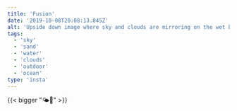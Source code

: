 ```yaml
---
title: 'Fusion'
date: '2019-10-08T20:08:13.845Z'
alt: 'Upside down image where sky and clouds are mirroring on the wet beach.'
tags:
  - 'sky'
  - 'sand'
  - 'water'
  - 'clouds'
  - 'outdoor'
  - 'ocean'
type: 'insta'
---
```


{{< bigger "🌤️🌊" >}}
